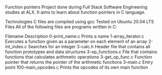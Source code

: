 Function pointers Project done during Full Stack Software Engineering studies at ALX. It aims to learn about function pointers in C language.

Technologies C files are compiled using gcc Tested on Ubuntu 20.04 LTS Files All of the following files are programs written in C:

Filename Description 0-print_name.c Prints a name 1-array_iterator.c Executes a function given as a parameter on each element of an array 2-int_index.c Searches for an integer 3-calc.h Header file that contains all function prototypes and data structures 3-op_functions.c File that contains functions that calculates arithmetic operations 3-get_op_func.c Function pointer that returns the pointer of the arithmetic functions 3-main.c Entry point 100-main_opcodes.c Prints the opcodes of its own main function
